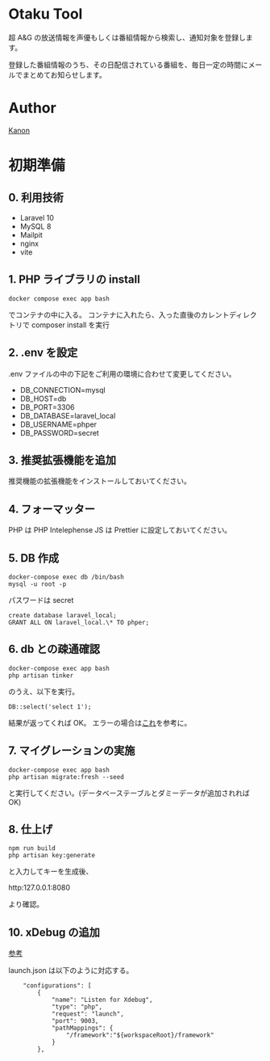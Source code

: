 # Otaku Tool

超 A&G の放送情報を声優もしくは番組情報から検索し、通知対象を登録します。

登録した番組情報のうち、その日配信されている番組を、毎日一定の時間にメールでまとめてお知らせします。

# Author

[Kanon](https://www.resume.id/kanon1225)

# 初期準備

## 0. 利用技術

-   Laravel 10
-   MySQL 8
-   Mailpit
-   nginx
-   vite

## 1. PHP ライブラリの install

```
docker compose exec app bash
```

でコンテナの中に入る。
コンテナに入れたら、入った直後のカレントディレクトリで composer install を実行

## 2. .env を設定

.env ファイルの中の下記をご利用の環境に合わせて変更してください。

-   DB_CONNECTION=mysql
-   DB_HOST=db
-   DB_PORT=3306
-   DB_DATABASE=laravel_local
-   DB_USERNAME=phper
-   DB_PASSWORD=secret

## 3. 推奨拡張機能を追加

推奨機能の拡張機能をインストールしておいてください。

## 4. フォーマッター

PHP は PHP Intelephense
JS は Prettier
に設定しておいてください。

## 5. DB 作成

```
docker-compose exec db /bin/bash
mysql -u root -p
```

パスワードは secret

```
create database laravel_local;
GRANT ALL ON laravel_local.\* TO phper;
```

## 6. db との疎通確認

```
docker-compose exec app bash
php artisan tinker
```

のうえ、以下を実行。

```
DB::select('select 1');
```

結果が返ってくれば OK。
エラーの場合は[これ](https://qiita.com/ucan-lab/items/20a5a6ad7faea7cd622f)を参考に。

## 7. マイグレーションの実施

```
docker-compose exec app bash
php artisan migrate:fresh --seed
```

と実行してください。(データベーステーブルとダミーデータが追加されれば OK)

## 8. 仕上げ

```
npm run build
php artisan key:generate
```

と入力してキーを生成後、

http:127.0.0.1:8080

より確認。

## 10. xDebug の追加

[参考](https://ichi-station.com/php-xdebug-vscode-docker/)

launch.json は以下のように対応する。

```
    "configurations": [
        {
            "name": "Listen for Xdebug",
            "type": "php",
            "request": "launch",
            "port": 9003,
            "pathMappings": {
                "/framework":"${workspaceRoot}/framework"
            }
        },
```
